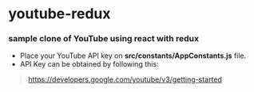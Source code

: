 # youtube-redux
### sample clone of YouTube using react with redux

- Place your YouTube API key on **src/constants/AppConstants.js** file.
- API Key can be obtained by following this:


> https://developers.google.com/youtube/v3/getting-started
